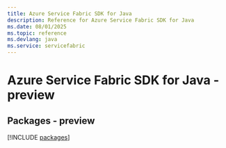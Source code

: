 ```yaml
---
title: Azure Service Fabric SDK for Java
description: Reference for Azure Service Fabric SDK for Java
ms.date: 08/01/2025
ms.topic: reference
ms.devlang: java
ms.service: servicefabric
---
```

# Azure Service Fabric SDK for Java - preview
## Packages - preview
[!INCLUDE [packages](service-fabric-index.md)]